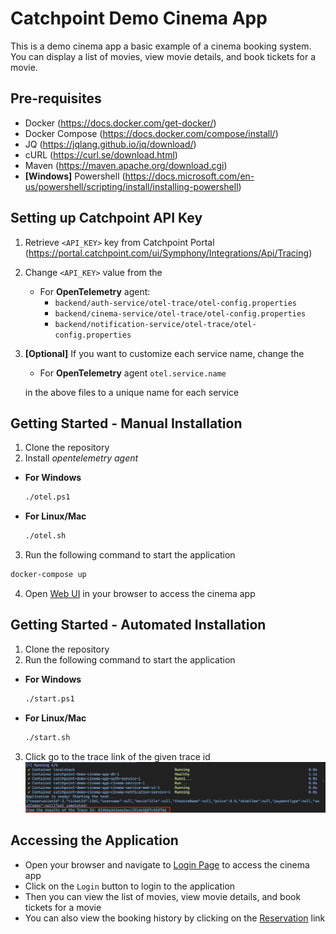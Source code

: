 # Catchpoint Demo Cinema App

This is a demo cinema app a basic example of a cinema booking system. You can display a list of movies, view movie
details, and book tickets for a movie.

## Pre-requisites

- Docker (https://docs.docker.com/get-docker/)
- Docker Compose (https://docs.docker.com/compose/install/)
- JQ (https://jqlang.github.io/jq/download/)
- cURL (https://curl.se/download.html)
- Maven (https://maven.apache.org/download.cgi)
- **[Windows]** Powershell (https://docs.microsoft.com/en-us/powershell/scripting/install/installing-powershell)

## Setting up Catchpoint API Key

1. Retrieve `<API_KEY>` key from Catchpoint Portal (https://portal.catchpoint.com/ui/Symphony/Integrations/Api/Tracing)
2. Change `<API_KEY>` value from the
    - For **OpenTelemetry** agent:
        - `backend/auth-service/otel-trace/otel-config.properties`
        - `backend/cinema-service/otel-trace/otel-config.properties`
        - `backend/notification-service/otel-trace/otel-config.properties`

3. **[Optional]** If you want to customize each service name, change the
   - For **OpenTelemetry** agent `otel.service.name`

    in the above files to a unique name for each service

## Getting Started - Manual Installation

1. Clone the repository
2. Install _opentelemetry agent_
- **For Windows**
  ```bash
  ./otel.ps1
  ```
- **For Linux/Mac**
  ```bash
  ./otel.sh
  ```
3. Run the following command to start the application
```bash
docker-compose up
``` 
4. Open [Web UI](http://localhost:3000/login) in your browser to access the cinema app

## Getting Started - Automated Installation

1. Clone the repository
2. Run the following command to start the application
- **For Windows**
    ```bash
    ./start.ps1
    ```
- **For Linux/Mac**
    ```bash
    ./start.sh
    ```

3. Click go to the trace link of the given trace id
   ![Trace Link](images/automated-result.png)

## Accessing the Application

- Open your browser and navigate to [Login Page](http://localhost:3000/login) to access the cinema app
- Click on the `Login` button to login to the application
- Then you can view the list of movies, view movie details, and book tickets for a movie
- You can also view the booking history by clicking on the [Reservation](http://localhost:3000/reservations) link
